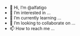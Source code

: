 - 👋 Hi, I’m @alfatigo
- 👀 I’m interested in ...
- 🌱 I’m currently learning ...
- 💞️ I’m looking to collaborate on ...
- 📫 How to reach me ...

<!---
alfatigo/alfatigo is a ✨ special ✨ repository because its `README.md` (this file) appears on your GitHub profile.
You can click the Preview link to take a look at your changes.
--->
